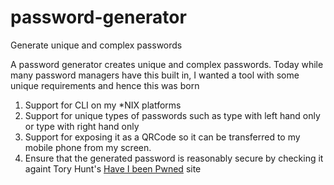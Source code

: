 # password-generator
Generate unique and complex passwords

A password generator creates unique and complex passwords.  Today while many password managers have this built in, I wanted a tool with some unique requirements and hence this was born 

1.  Support for CLI on my \*NIX platforms
2.  Support for unique types of passwords such as type with left hand only or type with right hand only
3.  Support for exposing it as a QRCode so it can be transferred to my mobile phone from my screen.
4.  Ensure that the generated password is reasonably secure by checking it againt Tory Hunt's [Have I been Pwned](https://haveibeenpwned.com/About) site

